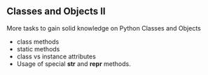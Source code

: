## Classes and Objects II
More tasks to gain solid knowledge on Python Classes and Objects
* class methods
* static methods
* class vs instance attributes
* Usage of special __str__ and __repr__ methods.


